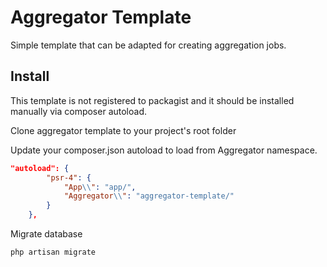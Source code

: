 # Aggregator Template

Simple template that can be adapted for creating aggregation jobs.

## Install

This template is not registered to packagist and it should be installed manually via composer autoload.

Clone aggregator template to your project's root folder

Update your composer.json autoload to load from Aggregator namespace.

``` json
"autoload": {
        "psr-4": {
            "App\\": "app/",
            "Aggregator\\": "aggregator-template/"
        }
    },
```

Migrate database

``` bash
php artisan migrate
```

